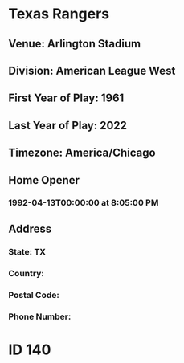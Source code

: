 # Texas Rangers
## Venue: Arlington Stadium
## Division: American League West
## First Year of Play: 1961
## Last Year of Play: 2022
## Timezone: America/Chicago
## Home Opener
### 1992-04-13T00:00:00 at 8:05:00 PM
## Address
### 
### State: TX
### Country: 
### Postal Code: 
### Phone Number: 
# ID 140